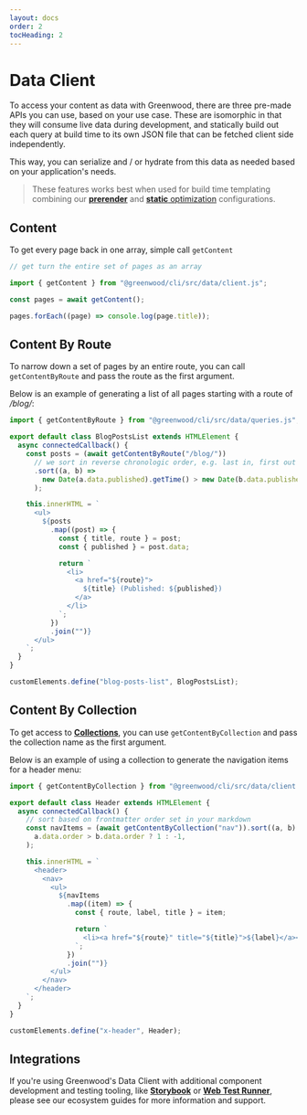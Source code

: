 ```yaml
---
layout: docs
order: 2
tocHeading: 2
---
```


# Data Client

To access your content as data with Greenwood, there are three pre-made APIs you can use, based on your use case. These are isomorphic in that they will consume live data during development, and statically build out each query at build time to its own JSON file that can be fetched client side independently.

This way, you can serialize and / or hydrate from this data as needed based on your application's needs.

> These features works best when used for build time templating combining our [**prerender**](/docs/configuration/#prerender) and [**static** optimization](/docs/configuration/#optimization) configurations.

## Content

To get every page back in one array, simple call `getContent`

```js
// get turn the entire set of pages as an array

import { getContent } from "@greenwood/cli/src/data/client.js";

const pages = await getContent();

pages.forEach((page) => console.log(page.title));
```

## Content By Route

To narrow down a set of pages by an entire route, you can call `getContentByRoute` and pass the route as the first argument.

Below is an example of generating a list of all pages starting with a route of _/blog/_:

```js
import { getContentByRoute } from "@greenwood/cli/src/data/queries.js";

export default class BlogPostsList extends HTMLElement {
  async connectedCallback() {
    const posts = (await getContentByRoute("/blog/"))
      // we sort in reverse chronologic order, e.g. last in, first out (LIFO)
      .sort((a, b) =>
        new Date(a.data.published).getTime() > new Date(b.data.published).getTime() ? -1 : 1,
      );

    this.innerHTML = `
      <ul>
        ${posts
          .map((post) => {
            const { title, route } = post;
            const { published } = post.data;

            return `
              <li>
                <a href="${route}">
                  ${title} (Published: ${published})
                </a>
              </li>
            `;
          })
          .join("")}
      </ul>
    `;
  }
}

customElements.define("blog-posts-list", BlogPostsList);
```

## Content By Collection

To get access to [**Collections**](/docs/content-as-data/collections/), you can use `getContentByCollection` and pass the collection name as the first argument.

Below is an example of using a collection to generate the navigation items for a header menu:

```js
import { getContentByCollection } from "@greenwood/cli/src/data/client.js";

export default class Header extends HTMLElement {
  async connectedCallback() {
    // sort based on frontmatter order set in your markdown
    const navItems = (await getContentByCollection("nav")).sort((a, b) =>
      a.data.order > b.data.order ? 1 : -1,
    );

    this.innerHTML = `
      <header>
        <nav>
          <ul>
            ${navItems
              .map((item) => {
                const { route, label, title } = item;

                return `
                  <li><a href="${route}" title="${title}">${label}</a></li>
                `;
              })
              .join("")}
          </ul>
        </nav>
      </header>
    `;
  }
}

customElements.define("x-header", Header);
```

## Integrations

If you're using Greenwood's Data Client with additional component development and testing tooling, like [**Storybook**](/guides/ecosystem/storybook/) or [**Web Test Runner**](/guides/ecosystem/web-test-runner/), please see our ecosystem guides for more information and support.
